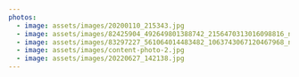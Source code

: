 ```yaml
---
photos:
  - image: assets/images/20200110_215343.jpg
  - image: assets/images/82425904_492649801388742_2156470313016098816_n.jpg
  - image: assets/images/83297227_561064014483482_1063743067120467968_n.jpg
  - image: assets/images/content-photo-2.jpg
  - image: assets/images/20220627_142138.jpg
---
```

